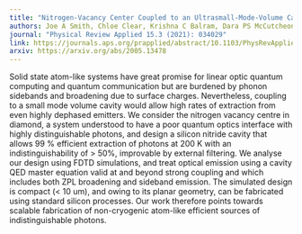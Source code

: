 ```yaml
---
title: "Nitrogen-Vacancy Center Coupled to an Ultrasmall-Mode-Volume Cavity: A High-Efficiency Source of Indistinguishable Photons at 200 K"
authors: Joe A Smith, Chloe Clear, Krishna C Balram, Dara PS McCutcheon, John G Rarity 
journal: "Physical Review Applied 15.3 (2021): 034029"
link: https://journals.aps.org/prapplied/abstract/10.1103/PhysRevApplied.15.034029
arxiv: https://arxiv.org/abs/2005.13478
---
```


Solid state atom-like systems have great promise for linear optic quantum computing and quantum communication but are burdened by phonon sidebands and broadening due to surface charges. Nevertheless, coupling to a small mode volume cavity would allow high rates of extraction from even highly dephased emitters. We consider the nitrogen vacancy centre in diamond, a system understood to have a poor quantum optics interface with highly distinguishable photons, and design a silicon nitride cavity that allows 99 % efficient extraction of photons at 200 K with an indistinguishability of > 50%, improvable by external filtering. We analyse our design using FDTD simulations, and treat optical emission using a cavity QED master equation valid at and beyond strong coupling and which includes both ZPL broadening and sideband emission. The simulated design is compact (< 10 um), and owing to its planar geometry, can be fabricated using standard silicon processes. Our work therefore points towards scalable fabrication of non-cryogenic atom-like efficient sources of indistinguishable photons.
